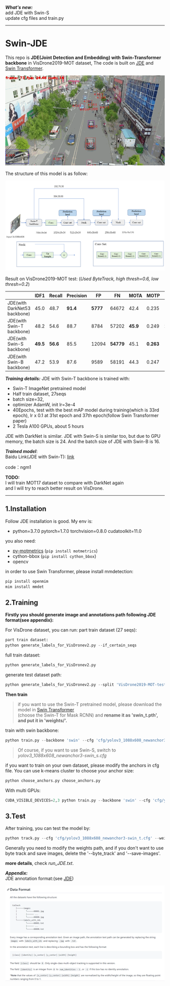 ***What's new:***  
add JDE with Swin-S  
update cfg files and train.py  

****
# Swin-JDE
This repo is **JDE(Joint Detection and Embedding) with Swin-Transformer backbone** in VisDrone2019-MOT dataset, The code is built on [JDE](https://github.com/Zhongdao/Towards-Realtime-MOT) and [Swin Transformer](https://github.com/SwinTransformer/Swin-Transformer-Object-Detection).

![gif](https://github.com/JackWoo0831/Swin-JDE/blob/master/imgs/jde.gif)


The structure of this model is as follow:  

![structure](https://github.com/JackWoo0831/Swin-JDE/blob/master/imgs/jde.png)

Result on VisDrone2019-MOT test:
(*Used ByteTrack, high thresh=0.6, low thresh=0.2*)

||IDF1|Recall|Precision|FP|FN|MOTA|MOTP|FPS
|--|--|--|--|--|--|--|--|--|
JDE(with DarkNet53 backbone)|45.0| 48.7 |**91.4**|**5777** | 64672|42.4|0.235|17.84
JDE(with Swin-T backbone)|48.2| 54.6 | 88.7 | 8784| 57202|**45.9**|0.249|**23.55**  
JDE(with Swin-S backbone)|**49.5**| **56.6** | 85.5 | 12094 | **54779** | 45.1 | **0.263** | 15.78   
JDE(with Swin-B backbone)|47.2 | 53.9 | 87.6 | 9589 | 58191 | 44.3 | 0.247 | 15.87  

***Training details:***
JDE with Swin-T backbone is trained with:

 - Swin-T ImageNet pretrained model
 - Half train dataset, 27seqs
 - batch size=32,
 - optimizer AdamW, init lr=3e-4
 - 40Epochs, test with the best mAP model during training(which is 33rd epoch), lr x 0.1 at 31st epoch and 37th epoch(follow Swin Transformer paper)
 - 2 Tesla A100 GPUs, about 5 hours
 
 JDE with DarkNet is similar. JDE with Swin-S is similar too, but due to GPU memory, the batch size is 24.  And the batch size of JDE with Swin-B is 16.  

***Trained model***:  
Baidu Link(JDE with Swin-T): [link](https://pan.baidu.com/s/1iU9GNoc1IDG_4PFl7kXWiQ)  

code：ngm1

**TODO:**  
I will train MOT17 dataset to compare with DarkNet again   
and I will try to reach better result on VisDrone.  


----
## 1.Installation

Follow JDE installation is good. My env is:

 - python=3.7.0 pytorch=1.7.0 torchvision=0.8.0 cudatoolkit=11.0
 
 you also need:
 -   [py-motmetrics](https://github.com/cheind/py-motmetrics)  (`pip install motmetrics`)
 -   cython-bbox (`pip install cython_bbox`)
 - opencv

in order to use Swin Transformer, please install mmdetection:

```python
pip install openmim
mim install mmdet
```

## 2.Training
**Firstly you should generate image and annotations path following JDE format(see appendix):**

For VisDrone dataset, you can run:
part train dataset (27 seqs):
```python
part train dataset:
python generate_labels_for_VisDronev2.py --if_certain_seqs
```
full train dataset:
```python
python generate_labels_for_VisDronev2.py
```
generate test dataset path:
```python
python generate_labels_for_VisDronev2.py --split 'VisDrone2019-MOT-test-dev'
```


**Then train**  
> if you want to use the Swin-T pretrained model, please download the model in [Swin Transformer](https://github.com/SwinTransformer/Swin-Transformer-Object-Detection)  
> (choose the Swin-T for Mask RCNN) and **rename it as 'swin_t.pth', and put it in 'weights/'.**  


train with swin backbone:
```python
python train.py --backbone 'swin' --cfg 'cfg/yolov3_1088x608_newanchor3-swin_t.cfg'
```

> Of course, if you want to use Swin-S, switch to *yolov3_1088x608_newanchor3-swin_s.cfg* 

if you want to train on your own dataset, please modify the anchors in cfg file. 
You can use k-means cluster to choose your anchor size:
```python --if_norm True
python choose_anchors.py choose_anchors.py
```
With multi GPUs:
```python
CUDA_VISIBLE_DEVICES=2,3 python train.py --backbone 'swin' --cfg 'cfg/yolov3_1088x608_newanchor3-swin_t.cfg'
```

## 3.Test

After training, you can test the model by:
```python
python track.py --cfg 'cfg/yolov3_1088x608_newanchor3-swin_t.cfg' --weights 'weights/vis_40Epochs_anchor3_lr3e-4_swin_wd1e-2/best_mAP.pt' --test_visdrone --byte_track --save-images
```
Generally you need to modify the weights path, and if you don't want to use byte track and save images, delete the '--byte_track' and '--save-images'.

**more details**, check *run_JDE.txt*.


***Appendix:***   
JDE annotation format:(see [JDE](https://github.com/Zhongdao/Towards-Realtime-MOT))

![format](https://github.com/JackWoo0831/Swin-JDE/blob/master/imgs/jdeformat.png)


